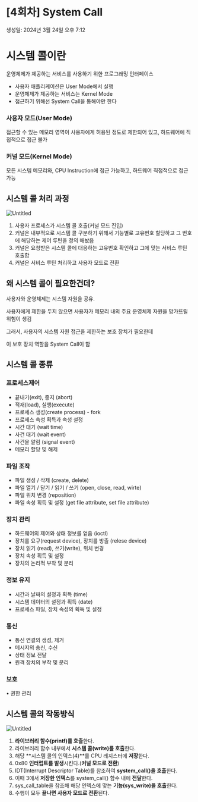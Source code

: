 # [4회차] System Call

생성일: 2024년 3월 24일 오후 7:12

# 시스템 콜이란

운영체제가 제공하는 서비스를 사용하기 위한 프로그래밍 인터페이스

- 사용자 애플리케이션은 User Mode에서 실행
- 운영체제가 제공하는 서비스는 Kernel Mode
- 접근하기 위해선 System Call을 통해야만 한다

### 사용자 모드(User Mode)

접근할 수 있는 메모리 영역이 사용자에게 허용된 정도로 제한되어 있고, 하드웨어에 직접적으로 접근 불가

### 커널 모드(Kernel Mode)

모든 시스템 메모리와, CPU Instruction에 접근 가능하고, 하드웨어 직접적으로 접근 가능

## 시스템 콜 처리 과정

![Untitled](%5B4%E1%84%92%E1%85%AC%E1%84%8E%E1%85%A1%5D%20System%20Call%20d2888857b76947d7b13844434f951a3f/Untitled.png)

1. 사용자 프로세스가 시스템 콜 호출(커널 모드 진입)
2. 커널은 내부적으로 시스템 콜 구분하기 위해서 기능별로 고유번호 할당하고 그 번호에 해당하는 제어 루틴을 정의 해놨음
3. 커널은 요청받은 시스템 콜에 대응하는 고유번호 확인하고 그에 맞는 서비스 루틴 호출함
4. 커널은 서비스 루틴 처리하고 사용자 모드로 전환

## 왜 시스템 콜이 필요한건데?

사용자와 운영체제는 시스템 자원을 공유.

사용자에게 제한을 두지 않으면 사용자가 메모리 내의 주요 운영체제 자원을 망가뜨릴 위험이 생김

그래서, 사용자의 시스템 자원 접근을 제한하는 보호 장치가 필요한데

이 보호 장치 역할을 System Call이 함

## 시스템 콜 종류

### 프로세스제어

- 끝내기(exit), 중지 (abort)
- 적재(load), 실행(execute)
- 프로세스 생성(create process) - fork
- 프로세스 속성 획득과 속성 설정
- 시간 대기 (wait time)
- 사건 대기 (wait event)
- 사건을 알림 (signal event)
- 메모리 할당 및 해제

### 파일 조작

- 파일 생성 / 삭제 (create, delete)
- 파일 열기 / 닫기 / 읽기 / 쓰기 (open, close, read, wirte)
- 파일 위치 변경 (reposition)
- 파일 속성 획득 및 설정 (get file attribute, set file attribute)

### 장치 관리

- 하드웨어의 제어와 상태 정보를 얻음 (ioctl)
- 장치를 요구(request device), 장치를 방출 (relese device)
- 장치 읽기 (read), 쓰기(write), 위치 변경
- 장치 속성 획득 및 설정
- 장치의 논리적 부착 및 분리

### 정보 유지

- 시간과 날짜의 설정과 획득 (time)
- 시스템 데이터의 설정과 획득 (date)
- 프로세스 파일, 장치 속성의 획득 및 설정

### 통신

- 통신 연결의 생성, 제거
- 메시지의 송신, 수신
- 상태 정보 전달
- 원격 장치의 부착 및 분리

### 보호

• 권한 관리

## 시스템 콜의 작동방식

![Untitled](%5B4%E1%84%92%E1%85%AC%E1%84%8E%E1%85%A1%5D%20System%20Call%20d2888857b76947d7b13844434f951a3f/Untitled%201.png)

1. **라이브러리 함수(printf)를 호출**한다.
2. 라이브러리 함수 내부에서 **시스템 콜(write)를 호출**한다.
3. 해당 **시스템 콜의 인덱스(4)**를 CPU 레지스터에 **저장**한다.
4. 0x80 **인터럽트를 발생**시킨다.(**커널 모드로 전환**)
5. IDT(Interrupt Descriptor Table)를 참조하여 **system_call()을 호출**한다.
6. 이때 3에서 **저장한 인덱스**를 system_call() 함수 내에 **전달**한다.
7. sys_call_table을 참조해 해당 인덱스에 맞는 **기능(sys_write)을 호출**한다.
8. 수행이 모두 **끝나면 사용자 모드로 전환**된다.